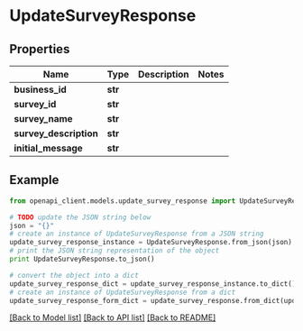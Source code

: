 # UpdateSurveyResponse


## Properties
Name | Type | Description | Notes
------------ | ------------- | ------------- | -------------
**business_id** | **str** |  | 
**survey_id** | **str** |  | 
**survey_name** | **str** |  | 
**survey_description** | **str** |  | 
**initial_message** | **str** |  | 

## Example

```python
from openapi_client.models.update_survey_response import UpdateSurveyResponse

# TODO update the JSON string below
json = "{}"
# create an instance of UpdateSurveyResponse from a JSON string
update_survey_response_instance = UpdateSurveyResponse.from_json(json)
# print the JSON string representation of the object
print UpdateSurveyResponse.to_json()

# convert the object into a dict
update_survey_response_dict = update_survey_response_instance.to_dict()
# create an instance of UpdateSurveyResponse from a dict
update_survey_response_form_dict = update_survey_response.from_dict(update_survey_response_dict)
```
[[Back to Model list]](../README.md#documentation-for-models) [[Back to API list]](../README.md#documentation-for-api-endpoints) [[Back to README]](../README.md)


